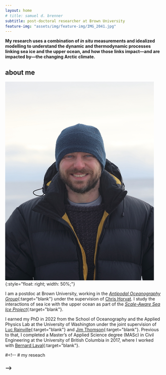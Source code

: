 ```yaml
---
layout: home
# title: samuel d. brenner
subtitle: post-doctoral researcher at Brown University
feature-img: "assets/img/feature-img/IMG_2041.jpg"
---
```


**My research uses a combination of *in situ* measurements and idealized modelling to understand the dynamic
and thermodynamic processes linking sea ice and the upper ocean, and how those links impact—and are
impacted by—the changing Arctic climate.**


## about me

![](/assets/img/Svalbard.JPG){:style="float: right; width: 50%;"}
<!-- {:style="float: left"} -->


I am a postdoc at Brown University, working in the [*Antipodal Oceanography Group*](https://polar-oceans.com/){:target="blank"} under the supervision of [Chris Horvat](http://www.chrv.at/). I study the interactions of sea ice with the upper ocean as part of the [*Scale-Aware Sea Ice Project*](https://sasip-climate.github.io/){:target="blank"}.

I earned my PhD in 2022 from the School of Oceanography and the Applied Physics Lab at the University of Washington under the joint supervision of [Luc Rainville](http://apl.uw.edu/people/profile.php?last_name=Rainville&first_name=Luc){:target="blank"} and [Jim Thomson](http://apl.uw.edu/people/profile.php?last_name=Thomson&first_name=Jim){:target="blank"}. Previous to that, I completed a Master’s of Applied Science degree (MASc) in Civil Engineering at the University of British Columbia in 2017, where I worked with [Bernard Laval](https://www.civil.ubc.ca/faculty/bernard-laval){:target="blank"}.


#<!-- # my reseach

### -->
